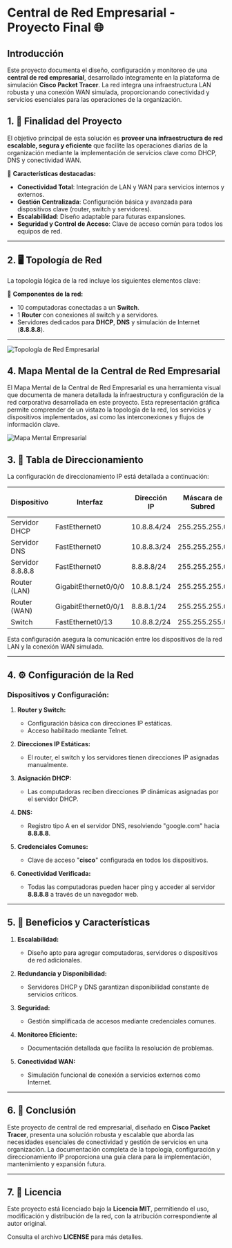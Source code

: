 # Central de Red Empresarial - Proyecto Final 🌐

## Introducción

Este proyecto documenta el diseño, configuración y monitoreo de una **central de red empresarial**, desarrollado íntegramente en la plataforma de simulación **Cisco Packet Tracer**. La red integra una infraestructura LAN robusta y una conexión WAN simulada, proporcionando conectividad y servicios esenciales para las operaciones de la organización.

## 1. 🎯 Finalidad del Proyecto

El objetivo principal de esta solución es **proveer una infraestructura de red escalable, segura y eficiente** que facilite las operaciones diarias de la organización mediante la implementación de servicios clave como DHCP, DNS y conectividad WAN.

🔑 **Características destacadas:**

- **Conectividad Total**: Integración de LAN y WAN para servicios internos y externos.
- **Gestión Centralizada**: Configuración básica y avanzada para dispositivos clave (router, switch y servidores).
- **Escalabilidad**: Diseño adaptable para futuras expansiones.
- **Seguridad y Control de Acceso**: Clave de acceso común para todos los equipos de red.

---

## 2. 🖥️ Topología de Red

La topología lógica de la red incluye los siguientes elementos clave:



🔹 **Componentes de la red:**

- 10 computadoras conectadas a un **Switch**.
- 1 **Router** con conexiones al switch y a servidores.
- Servidores dedicados para **DHCP**, **DNS** y simulación de Internet (**8.8.8.8**).

---

![Topología de Red Empresarial](assets/TopologiaCisco-ProyectoFinal.png)

## 4. Mapa Mental de la Central de Red Empresarial

El Mapa Mental de la Central de Red Empresarial es una herramienta visual que documenta de manera detallada la infraestructura y configuración de la red corporativa desarrollada en este proyecto. Esta representación gráfica permite comprender de un vistazo la topología de la red, los servicios y dispositivos implementados, así como las interconexiones y flujos de información clave. 

![Mapa Mental Empresarial](assets/CentraldeRed-ProyectoFinal.png)

## 3. 📜 Tabla de Direccionamiento

La configuración de direccionamiento IP está detallada a continuación:

| Dispositivo       | Interfaz             | Dirección IP  | Máscara de Subred | Puerta de Enlace |
|-------------------|----------------------|---------------|-------------------|------------------|
| Servidor DHCP     | FastEthernet0        | 10.8.8.4/24   | 255.255.255.0     | 10.8.8.1         |
| Servidor DNS      | FastEthernet0        | 10.8.8.3/24   | 255.255.255.0     | 10.8.8.1         |
| Servidor 8.8.8.8  | FastEthernet0        | 8.8.8.8/24    | 255.255.255.0     | 8.8.8.1          |
| Router (LAN)      | GigabitEthernet0/0/0 | 10.8.8.1/24   | 255.255.255.0     | N/D              |
| Router (WAN)      | GigabitEthernet0/0/1 | 8.8.8.1/24    | 255.255.255.0     | N/D              |
| Switch            | FastEthernet0/13    | 10.8.8.2/24   | 255.255.255.0     | 10.8.8.1         |

Esta configuración asegura la comunicación entre los dispositivos de la red LAN y la conexión WAN simulada.

---

## 4. ⚙️ Configuración de la Red

### Dispositivos y Configuración:

1. **Router y Switch:**
   - Configuración básica con direcciones IP estáticas.
   - Acceso habilitado mediante Telnet.

2. **Direcciones IP Estáticas:**
   - El router, el switch y los servidores tienen direcciones IP asignadas manualmente.

3. **Asignación DHCP:**
   - Las computadoras reciben direcciones IP dinámicas asignadas por el servidor DHCP.

4. **DNS:**
   - Registro tipo A en el servidor DNS, resolviendo "google.com" hacia **8.8.8.8**.

5. **Credenciales Comunes:**
   - Clave de acceso "**cisco**" configurada en todos los dispositivos.

6. **Conectividad Verificada:**
   - Todas las computadoras pueden hacer ping y acceder al servidor **8.8.8.8** a través de un navegador web.

---

## 5. 🚀 Beneficios y Características

1. **Escalabilidad:**
   - Diseño apto para agregar computadoras, servidores o dispositivos de red adicionales.

2. **Redundancia y Disponibilidad:**
   - Servidores DHCP y DNS garantizan disponibilidad constante de servicios críticos.

3. **Seguridad:**
   - Gestión simplificada de accesos mediante credenciales comunes.

4. **Monitoreo Eficiente:**
   - Documentación detallada que facilita la resolución de problemas.

5. **Conectividad WAN:**
   - Simulación funcional de conexión a servicios externos como Internet.

---

## 6. 📄 Conclusión

Este proyecto de central de red empresarial, diseñado en **Cisco Packet Tracer**, presenta una solución robusta y escalable que aborda las necesidades esenciales de conectividad y gestión de servicios en una organización. La documentación completa de la topología, configuración y direccionamiento IP proporciona una guía clara para la implementación, mantenimiento y expansión futura.

---

## 7. 📜 Licencia

Este proyecto está licenciado bajo la **Licencia MIT**, permitiendo el uso, modificación y distribución de la red, con la atribución correspondiente al autor original.

Consulta el archivo **LICENSE** para más detalles.

